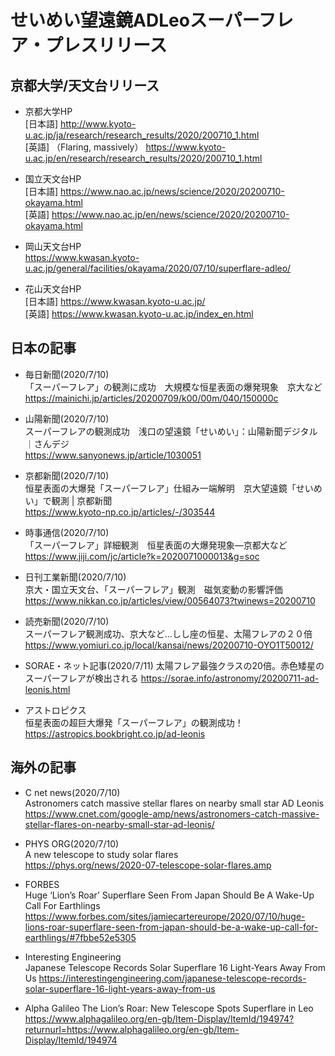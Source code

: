 # せいめい望遠鏡ADLeoスーパーフレア・プレスリリース

## 京都大学/天文台リリース
  
- 京都大学HP  
[日本語] http://www.kyoto-u.ac.jp/ja/research/research_results/2020/200710_1.html  
[英語] （Flaring, massively） https://www.kyoto-u.ac.jp/en/research/research_results/2020/200710_1.html

- 国立天文台HP  
[日本語] https://www.nao.ac.jp/news/science/2020/20200710-okayama.html  
[英語] https://www.nao.ac.jp/en/news/science/2020/20200710-okayama.html

- 岡山天文台HP  
https://www.kwasan.kyoto-u.ac.jp/general/facilities/okayama/2020/07/10/superflare-adleo/

- 花山天文台HP  
[日本語] https://www.kwasan.kyoto-u.ac.jp/  
[英語] https://www.kwasan.kyoto-u.ac.jp/index_en.html

## 日本の記事
  
- 毎日新聞(2020/7/10)  
「スーパーフレア」の観測に成功　大規模な恒星表面の爆発現象　京大など  
https://mainichi.jp/articles/20200709/k00/00m/040/150000c

- 山陽新聞(2020/7/10)  
スーパーフレアの観測成功　浅口の望遠鏡「せいめい」：山陽新聞デジタル｜さんデジ  
https://www.sanyonews.jp/article/1030051

- 京都新聞(2020/7/10)  
恒星表面の大爆発「スーパーフレア」仕組み一端解明　京大望遠鏡「せいめい」で観測 | 京都新聞  
https://www.kyoto-np.co.jp/articles/-/303544

- 時事通信(2020/7/10)  
「スーパーフレア」詳細観測　恒星表面の大爆発現象―京都大など  
https://www.jiji.com/jc/article?k=2020071000013&g=soc

- 日刊工業新聞(2020/7/10)  
京大・国立天文台、「スーパーフレア」観測　磁気変動の影響評価  
https://www.nikkan.co.jp/articles/view/00564073?twinews=20200710

- 読売新聞(2020/7/10)  
スーパーフレア観測成功、京大など…しし座の恒星、太陽フレアの２０倍  
https://www.yomiuri.co.jp/local/kansai/news/20200710-OYO1T50012/

- SORAE・ネット記事(2020/7/11)
太陽フレア最強クラスの20倍。赤色矮星のスーパーフレアが検出される
https://sorae.info/astronomy/20200711-ad-leonis.html  

- アストロピクス  
恒星表面の超巨大爆発「スーパーフレア」の観測成功！  
https://astropics.bookbright.co.jp/ad-leonis

## 海外の記事
  
- C net news(2020/7/10)  
Astronomers catch massive stellar flares on nearby small star AD Leonis  
https://www.cnet.com/google-amp/news/astronomers-catch-massive-stellar-flares-on-nearby-small-star-ad-leonis/

- PHYS ORG(2020/7/10)  
A new telescope to study solar flares  
https://phys.org/news/2020-07-telescope-solar-flares.amp

- FORBES  
Huge ‘Lion’s Roar’ Superflare Seen From Japan Should Be A Wake-Up Call For Earthlings  
https://www.forbes.com/sites/jamiecartereurope/2020/07/10/huge-lions-roar-superflare-seen-from-japan-should-be-a-wake-up-call-for-earthlings/#7fbbe52e5305

- Interesting Engineering  
Japanese Telescope Records Solar Superflare 16 Light-Years Away From Us
https://interestingengineering.com/japanese-telescope-records-solar-superflare-16-light-years-away-from-us

- Alpha Galileo 
The Lion’s Roar: New Telescope Spots Superflare in Leo  
https://www.alphagalileo.org/en-gb/Item-Display/ItemId/194974?returnurl=https://www.alphagalileo.org/en-gb/Item-Display/ItemId/194974
